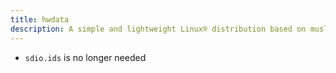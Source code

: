 ```yaml
---
title: hwdata
description: A simple and lightweight Linux® distribution based on musl libc and toybox
---
```


- `sdio.ids` is no longer needed
